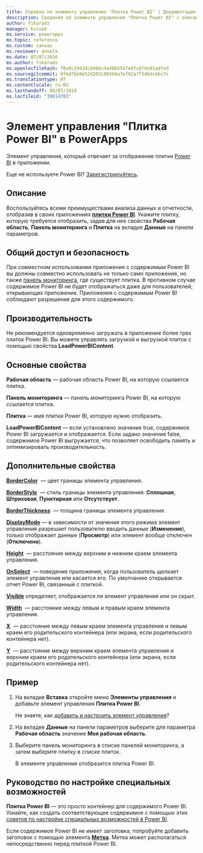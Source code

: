 ```yaml
---
title: Справка по элементу управления "Плитка Power BI" | Документация Майкрософт
description: Сведения об элементе управления "Плитка Power BI" с описанием его свойств и примерами
author: fikaradz
manager: kvivek
ms.service: powerapps
ms.topic: reference
ms.custom: canvas
ms.reviewer: anneta
ms.date: 07/07/2016
ms.author: fikaradz
ms.openlocfilehash: f0a9c19434cb066cda48b5547e4fc6fda91adfed
ms.sourcegitcommit: 0f6d7bb9e524202c065b9a7ef92a7f54bdc4bc7c
ms.translationtype: HT
ms.contentlocale: ru-RU
ms.lasthandoff: 08/07/2018
ms.locfileid: "39014703"
---
```

# <a name="power-bi-tile-control-in-powerapps"></a>Элемент управления "Плитка Power BI" в PowerApps

Элемент управления, который отвечает за отображение плитки [Power BI](https://powerbi.microsoft.com) в приложении.

Еще не используете Power BI? [Зарегистрируйтесь](https://docs.microsoft.com/power-bi/service-self-service-signup-for-power-bi).

## <a name="description"></a>Описание

Воспользуйтесь всеми преимуществами анализа данных и отчетности, отобразив в своих приложениях **[плитки Power BI](https://docs.microsoft.com/power-bi/service-dashboard-tiles)**. Укажите плитку, которую требуется отобразить, задав для нее свойства **Рабочая область**, **Панель мониторинга** и **Плитка** на вкладке **Данные** на панели параметров.

## <a name="sharing-and-security"></a>Общий доступ и безопасность

При совместном использовании приложения с содержимым Power BI вы должны совместно использовать не только само приложение, но также [панель мониторинга](https://docs.microsoft.com/power-bi/service-how-to-collaborate-distribute-dashboards-reports), где существует плитка. В противном случае содержимое Power BI не будет отображаться даже для пользователей, открывающих приложение. Приложения с содержимым Power BI соблюдают разрешения для этого содержимого.

## <a name="performance"></a>Производительность

Не рекомендуется одновременно загружать в приложение более трех плиток Power BI. Вы можете управлять загрузкой и выгрузкой плиток с помощью свойства **LoadPowerBIContent**.

## <a name="key-properties"></a>Основные свойства

**Рабочая область** — рабочая область Power BI, на которую ссылается плитка.

**Панель мониторинга** — панель мониторинга Power BI, на которую ссылается плитка.

**Плитка** — имя плитки Power BI, которую нужно отобразить.

**LoadPowerBIContent** — если установлено значение true, содержимое Power BI загружается и отображается. Если задано значение false, содержимое Power BI выгружается, что позволяет освободить память и оптимизировать производительность.

## <a name="additional-properties"></a>Дополнительные свойства

**[BorderColor](properties-color-border.md)**  — цвет границы элемента управления.

**[BorderStyle](properties-color-border.md)**  — стиль границы элемента управления: **Сплошная**, **Штриховая**, **Пунктирная** или **Отсутствует**.

**[BorderThickness](properties-color-border.md)**  — толщина границы элемента управления.

**[DisplayMode](properties-core.md)** — в зависимости от значения этого режима элемент управления разрешает пользователю вводить данные (**Изменение**), только отображает данные (**Просмотр**) или элемент вообще отключен (**Отключено**).

**[Height](properties-size-location.md)**  — расстояние между верхним и нижним краем элемента управления.

**[OnSelect](properties-core.md)**  — поведение приложения, когда пользователь щелкает элемент управления или касается его. По умолчанию открывается отчет Power BI, связанный с плиткой.

**[Visible](properties-core.md)** определяет, отображается ли элемент управления или он скрыт.

**[Width](properties-size-location.md)**  — расстояние между левым и правым краем элемента управления.

**[X](properties-size-location.md)**  — расстояние между левым краем элемента управления и левым краем его родительского контейнера (или экрана, если родительского контейнера нет).

**[Y](properties-size-location.md)**  — расстояние между верхним краем элемента управления и верхним краем его родительского контейнера (или экрана, если родительского контейнера нет).

## <a name="example"></a>Пример

1. На вкладке **Вставка** откройте меню **Элементы управления** и добавьте элемент управления **Плитка Power BI**.

    Не знаете, как [добавить и настроить элемент управления](../add-configure-controls.md)?

2. На вкладке **Данные** на панели параметров выберите для параметра **Рабочая область** значение **Моя рабочая область**.

3. Выберите панель мониторинга в списке панелей мониторинга, а затем выберите плитку в списке плиток.

    В элементе управления отобразится плитка Power BI.

## <a name="accessibility-guidelines"></a>Руководство по настройке специальных возможностей

**Плитка Power BI** — это просто контейнер для содержимого Power BI. Узнайте, как создать соответствующее содержимое с помощью этих [советов по настройке специальных возможностей в Power BI](https://docs.microsoft.com/power-bi/desktop-accessibility).

Если содержимое Power BI не имеет заголовка, попробуйте добавить заголовок с помощью элемента **[Метка](control-text-box.md)**. Метка может располагаться непосредственно перед плиткой Power BI.
